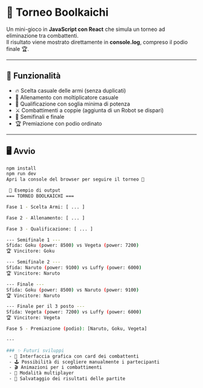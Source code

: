 # 🥋 Torneo Boolkaichi

Un mini-gioco in **JavaScript con React** che simula un torneo ad eliminazione tra combattenti.  
Il risultato viene mostrato direttamente in **console.log**, compreso il podio finale 🏆.  

---

## 🚀 Funzionalità
- 🔥 Scelta casuale delle armi (senza duplicati)  
- 💪 Allenamento con moltiplicatore casuale  
- 🎯 Qualificazione con soglia minima di potenza  
- ⚔️ Combattimenti a coppie (aggiunta di un Robot se dispari)  
- 🏅 Semifinali e finale  
- 🏆 Premiazione con podio ordinato  

---

## 🖥️ Avvio
```bash
npm install
npm run dev
Apri la console del browser per seguire il torneo 👀

 📌 Esempio di output
=== TORNEO BOOLKAICHI ===

Fase 1 - Scelta Armi: [ ... ]

Fase 2 - Allenamento: [ ... ]

Fase 3 - Qualificazione: [ ... ]

--- Semifinale 1 ---
Sfida: Goku (power: 8500) vs Vegeta (power: 7200)
🏆 Vincitore: Goku

--- Semifinale 2 ---
Sfida: Naruto (power: 9100) vs Luffy (power: 6000)
🏆 Vincitore: Naruto

--- Finale ---
Sfida: Goku (power: 8500) vs Naruto (power: 9100)
🏆 Vincitore: Naruto

--- Finale per il 3 posto ---
Sfida: Vegeta (power: 7200) vs Luffy (power: 6000)
🏆 Vincitore: Vegeta

Fase 5 - Premiazione (podio): [Naruto, Goku, Vegeta]

---

### ✨ Futuri sviluppi
 - 🎴 Interfaccia grafica con card dei combattenti
 - 🕹️ Possibilità di scegliere manualmente i partecipanti
 - 🎬 Animazioni per i combattimenti
 - 👥 Modalità multiplayer
 - 💾 Salvataggio dei risultati delle partite